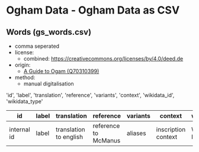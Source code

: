 # Ogham Data - Ogham Data as CSV

## Words (gs_words.csv)

-   comma seperated
-   license:
    -   combined: <https://creativecommons.org/licenses/by/4.0/deed.de>
-   origin:
    -   [A Guide to Ogam (Q70310399)](https://www.wikidata.org/wiki/Q70310399)
-   method:
    -   manual digitalisation

'id', 'label', 'translation', 'reference', 'variants', 'context', 'wikidata_id', 'wikidata_type'

| id          | label | translation            | reference            | variants | context             | wikidata_id           | wikidata_type      |
| ----------- | ----- | ---------------------- | -------------------- | -------- | ------------------- | --------------------- | ------------------ |
| internal id | label | translation to english | reference to McManus | aliases  | inscription context | Wikidata Q Identifier | Wikidata word type |
